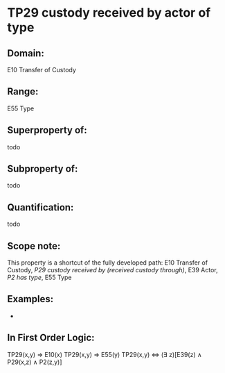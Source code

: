 # TP29 custody received by actor of type

## Domain: 

E10 Transfer of Custody

## Range: 

E55 Type

## Superproperty of: 

todo

## Subproperty of: 

todo

## Quantification: 

todo

## Scope note: 

This property is a shortcut of the fully developed path: E10 Transfer of Custody, _P29 custody received by (received custody through)_, E39 Actor, _P2 has type_, E55 Type

## Examples: 

* 

## In First Order Logic: 

TP29(x,y) ⇒ E10(x)
TP29(x,y) ⇒ E55(y)
TP29(x,y) ⇔ (∃ z)[E39(z) ∧ P29(x,z) ∧ P2(z,y)]

